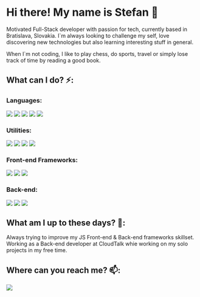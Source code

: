 # Hi there! My name is Stefan 👋

Motivated Full-Stack developer with passion for tech, currently based in Bratislava, Slovakia. I`m always looking to challenge my self, love discovering new technologies but also learning interesting stuff in general.

When I`m not coding, I like to play chess, do sports, travel or simply lose track of time by reading a good book.

## What can I do? ⚡:

### Languages:
<img src="https://img.shields.io/badge/JavaScript-F7DF1E?style=for-the-badge&logo=javascript&logoColor=black" /> <img src="https://img.shields.io/badge/TypeScript-007ACC?style=for-the-badge&logo=typescript&logoColor=white" /> <img src="https://img.shields.io/badge/Python-FFD43B?style=for-the-badge&logo=python&logoColor=darkgreen" /> <img src="https://img.shields.io/badge/HTML5-E34F26?style=for-the-badge&logo=html5&logoColor=white" /> <img src="https://img.shields.io/badge/CSS3-1572B6?style=for-the-badge&logo=css3&logoColor=white" />

### Utilities:
<img src="https://img.shields.io/badge/Redux-593D88?style=for-the-badge&logo=redux&logoColor=white" /> <img src="https://img.shields.io/badge/Heroku-430098?style=for-the-badge&logo=heroku&logoColor=white" /> <img src="https://img.shields.io/badge/conda-342B029.svg?&style=for-the-badge&logo=anaconda&logoColor=white" /> <img src="https://img.shields.io/badge/firebase-ffca28?style=for-the-badge&logo=firebase&logoColor=black" />

### Front-end Frameworks:
<img src="https://img.shields.io/badge/Angular-DD0031?style=for-the-badge&logo=angular&logoColor=white" /> <img src="https://img.shields.io/badge/React-20232A?style=for-the-badge&logo=react&logoColor=61DAFB" /> <img src="https://img.shields.io/badge/React_Native-20232A?style=for-the-badge&logo=react&logoColor=61DAFB" /> 

### Back-end:
<img src="https://img.shields.io/badge/Django-092E20?style=for-the-badge&logo=django&logoColor=green" /> <img src="https://img.shields.io/badge/Node.js-43853D?style=for-the-badge&logo=node-dot-js&logoColor=white" /> <img src="https://img.shields.io/badge/Express.js-000000?style=for-the-badge&logo=express&logoColor=white" />


## What am I up to these days? 🔭:

Always trying to improve my JS Front-end & Back-end frameworks skillset. Working as a Back-end developer at CloudTalk whie working on my solo projects in my free time.

## Where can you reach me? 📫:
<a href="https://www.linkedin.com/in/stefansarmir/"> 
<img src="https://img.shields.io/badge/LinkedIn-0077B5?style=for-the-badge&logo=linkedin&logoColor=white" />
</a>


<!--
**stevo95/stevo95** is a ✨ _special_ ✨ repository because its `README.md` (this file) appears on your GitHub profile.

Here are some ideas to get you started:

- 🔭 I’m currently working on ...
- 🌱 I’m currently learning ...
- 👯 I’m looking to collaborate on ...
- 🤔 I’m looking for help with ...
- 💬 Ask me about ...
- 📫 How to reach me: ...
- 😄 Pronouns: ...
- ⚡ Fun fact: ...
-->
